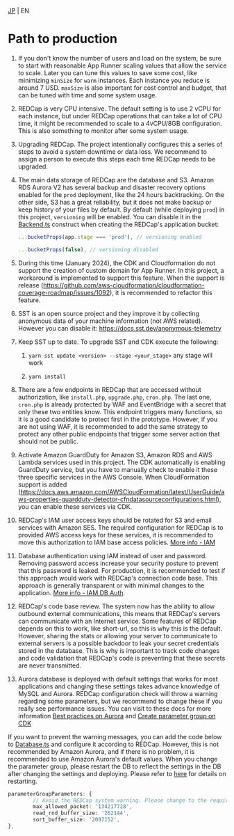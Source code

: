 [JP](../ja/ptp.md) | EN

# Path to production

1. If you don't know the number of users and load on the system, be sure to start with reasonable App Runner scaling values that allow the service to scale. Later you can tune this values to save some cost, like minimizing `minSize` for `warm` instances. Each instance you reduce is around 7 USD. `maxSize` is also important for cost control and budget, that can be tuned with time and some system usage.

2. REDCap is very CPU intensive. The default setting is to use 2 vCPU for each instance, but under REDCap operations that can take a lot of CPU time, it might be recommended to scale to a 4vCPU/8GB configuration. This is also something to monitor after some system usage.

3. Upgrading REDCap. The project intentionally configures this a series of steps to avoid a system downtime or data loss. We recommend to assign a person to execute this steps each time REDCap needs to be upgraded.

4. The main data storage of REDCap are the database and S3. Amazon RDS Aurora V2 has several backup and disaster recovery options enabled for the `prod` deployment, like the 24 hours backtracking. On the other side, S3 has a great reliability, but it does not make backup or keep history of your files by default. By default (while deploying `prod`) in this project, `versioning` will be enabled. You can disable it in the [Backend.ts](../../stacks/Backend.ts) construct when creating the REDCap's application bucket:

   ```ts
   ...bucketProps(app.stage === 'prod'), // versioning enabled
   ```

   ```ts
   ...bucketProps(false), // versioning disabled
   ```

5. During this time (January 2024), the CDK and Cloudformation do not support the creation of custom domain for App Runner. In this project, a workaround is implemented to support this feature. When the support is release (<https://github.com/aws-cloudformation/cloudformation-coverage-roadmap/issues/1092>), it is recommended to refactor this feature.

6. SST is an open source project and they improve it by collecting anonymous data of your machine information (not AWS related). However you can disable it: <https://docs.sst.dev/anonymous-telemetry>

7. Keep SST up to date. To upgrade SST and CDK execute the following:

   1. `yarn sst update <version> --stage <your_stage>` any stage will work

   2. `yarn install`

8. There are a few endpoints in REDCap that are accessed without authorization, like `install.php`, `upgrade.php`, `cron.php`. The last one, `cron.php` is already protected by WAF and EventBridge with a secret that only these two entities know. This endpoint triggers many functions, so it is a good candidate to protect first in the prototype. However, if you are not using WAF, it is recommended to add the same strategy to protect any other public endpoints that trigger some server action that should not be public.

9. Activate Amazon GuardDuty for Amazon S3, Amazon RDS and AWS Lambda services used in this project. The CDK automatically is enabling GuardDuty service, but you have to manually check to enable it these three specific services in the AWS Console. When CloudFormation support is added (<https://docs.aws.amazon.com/AWSCloudFormation/latest/UserGuide/aws-properties-guardduty-detector-cfndatasourceconfigurations.html>), you can enable these services via CDK.

10. REDCap's IAM user access keys should be rotated for S3 and email services with Amazon SES. The required configuration for REDCap is to provided AWS access keys for these services, it is recommended to move this authorization to IAM base access policies. [More info - IAM](https://docs.aws.amazon.com/IAM/latest/UserGuide/access_policies.html)

11. Database authentication using IAM instead of user and password. Removing password access increase your security posture to prevent that this password is leaked. For production, it is recommended to test if this approach would work with REDCap's connection code base. This approach is generally transparent or with minimal changes to the application. [More info - IAM DB Auth](https://docs.aws.amazon.com/AmazonRDS/latest/UserGuide/UsingWithRDS.IAMDBAuth.html).

12. REDCap's code base review. The system now has the ability to allow outbound external communications, this means that REDCap's servers can communicate with an Internet service. Some features of REDCap depends on this to work, like short-url, so this is why this is the default. However, sharing the stats or allowing your server to communicate to external servers is a possible backdoor to leak your secret credentials stored in the database. This is why is important to track code changes and code validation that REDCap's code is preventing that these secrets are never transmitted.

13. Aurora database is deployed with default settings that works for most applications and changing these settings takes advance knowledge of MySQL and Aurora. REDCap configuration check will throw a warning regarding some parameters, but we recommend to change these if you really see performance issues. You can visit to these docs for more information [Best practices on Aurora](https://aws.amazon.com/blogs/database/best-practices-for-amazon-aurora-mysql-database-configuration/) and [Create parameter group on CDK](https://docs.aws.amazon.com/cdk/api/v2/docs/aws-cdk-lib.aws_rds.ParameterGroupProps.html)

If you want to prevent the warning messages, you can add the code below to [Database.ts](../../stacks/Database.ts) and configure it according to REDCap. However, this is not recommended by Amazon Aurora, and if there is no problem, it is recommended to use Amazon Aurora's default values.
When you change the parameter group, please restart the DB to reflect the settings in the DB after changing the settings and deploying. Please refer to [here](https://docs.aws.amazon.com/AmazonRDS/latest/AuroraUserGuide/USER_RebootCluster.html) for details on restarting.

```ts
parameterGroupParameters: {
        // Avoid the REDCap system warning. Please change to the required value
        max_allowed_packet: '134217728',
        read_rnd_buffer_size: '262144',
        sort_buffer_size: '2097152',
},
```

